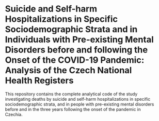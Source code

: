 # Suicide and Self-harm Hospitalizations in Specific Sociodemographic Strata and in Individuals with Pre-existing Mental Disorders before and following the Onset of the COVID-19 Pandemic: Analysis of the Czech National Health Registers

This repository contains the complete analytical code of the study investigating deaths by suicide and self-harm hospitalizations in specific sociodemographic strata, and in people with pre-existing mental disorders before and in the three years following the onset of the pandemic in Czechia.
